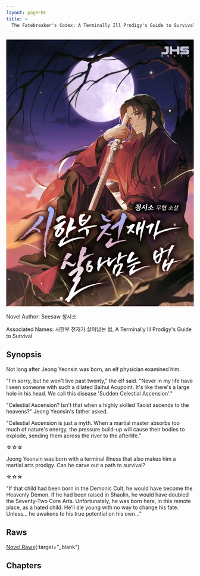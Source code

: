 ```yaml
---
layout: pageFBC
title: >
  The Fatebreaker's Codex: A Terminally Ill Prodigy's Guide to Survival
---
```


![FBC](/Images/TIGGS.png)

Novel Author: Seesaw 청시소

Associated Names: 시한부 천재가 살아남는 법, A Terminally Ill Prodigy's Guide to Survival

## Synopsis

Not long after Jeong Yeonsin was born, an elf physician examined him.

"I'm sorry, but he won't live past twenty," the elf said. "Never in my life have I seen someone with such a dilated Baihui Acupoint. It's like there's a large hole in his head. We call this disease 'Sudden Celestial Ascension'."

"Celestial Ascension? Isn't that when a highly skilled Taoist ascends to the heavens?" Jeong Yeonsin's father asked.

"Celestial Ascension is just a myth. When a martial master absorbs too much of nature's energy, the pressure build-up will cause their bodies to explode, sending them across the river to the afterlife."

☆☆☆

 Jeong Yeonsin was born with a terminal illness that also makes him a martial arts prodigy. Can he carve out a path to survival?

☆☆☆

"If that child had been born in the Demonic Cult, he would have become the Heavenly Demon. If he had been raised in Shaolin, he would have doubled the Seventy-Two Core Arts. Unfortunately, he was born here, in this remote place, as a hated child. He’ll die young with no way to change his fate. Unless… he awakens to his true potential on his own..."

## Raws

[Novel Raws](https://series.naver.com/novel/detail.series?productNo=5896155){:target="_blank"}

## Chapters

